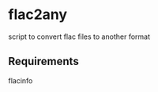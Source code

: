flac2any
========

script to convert flac files to another format


Requirements
------------
flacinfo
